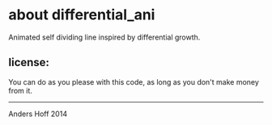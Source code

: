 about differential\_ani
=============

Animated self dividing line inspired by differential growth.


license:
--------
You can do as you please with this code, as long as you don't make money from
it.


----
Anders Hoff 2014

